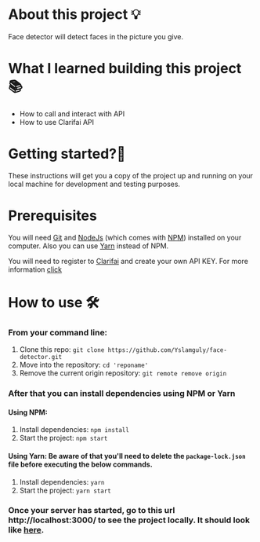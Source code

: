 # About this project 💡
Face detector will detect faces in the picture you give.

# What I learned building this project 📚

- How to call and interact with API
- How to use Clarifai API


# Getting started?🚀
These instructions will get you a copy of the project up and running on your local machine for development and testing purposes.

# Prerequisites
You will need [Git](https://git-scm.com/) and [NodeJs](https://nodejs.org/en/download/) (which comes with [NPM](http://npmjs.com/)) installed on your computer. Also you can use [Yarn](https://yarnpkg.com/) instead of NPM.

You will need to register to [Clarifai](https://www.clarifai.com) and create your own API KEY. For more information [click](https://help.clarifai.com/hc/en-us/articles/4408756817047-How-do-I-use-a-Clarifai-s-pre-built-model-through-the-API-)

# How to use 🛠
### From your command line:

1. Clone this repo: `git clone https://github.com/Yslamguly/face-detector.git`
2. Move into the repository: `cd 'reponame'`
3. Remove the current origin repository: `git remote remove origin`

### After that you can install dependencies using NPM or Yarn
#### Using NPM:
1. Install dependencies: `npm install`
2. Start the project: `npm start`

#### Using Yarn: Be aware of that you'll need to delete the `package-lock.json` file before executing the below commands.
1. Install dependencies: `yarn`
2. Start the project: `yarn start`

### Once your server has started, go to this url http://localhost:3000/ to see the project locally. It should look like [here](https://yslamguly.github.io/face-detector/).
